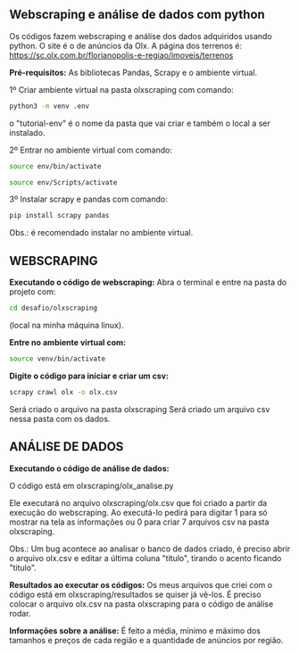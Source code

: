 ## Webscraping e análise de dados com python

Os códigos fazem webscraping e análise dos dados adquiridos usando python.
O site é o de anúncios da Olx. A página dos terrenos é: https://sc.olx.com.br/florianopolis-e-regiao/imoveis/terrenos

**Pré-requisitos:**
As bibliotecas
Pandas,
Scrapy e o ambiente virtual.
<p>1º Criar ambiente virtual na pasta olxscraping com comando:</p>

``` bash
python3 -m venv .env
```
o "tutorial-env" é o nome da pasta que vai criar e também o local a ser instalado.
<p>2º Entrar no ambiente virtual com comando:<p/>

``` bash windows
source env/bin/activate
```

``` bash linux
source env/Scripts/activate
```
  
3º Instalar scrapy e pandas com comando: 
``` bash
pip install scrapy pandas
```
Obs.: é recomendado instalar no ambiente virtual.

## **WEBSCRAPING**
<p align="center"></p>

**Executando o código de webscraping:**
Abra o terminal e entre na pasta do projeto com:
```bash
cd desafio/olxscraping
```
(local na minha máquina linux).

**Entre no ambiente virtual com:**
```bash
source venv/bin/activate
```

**Digite o código para iniciar e criar um csv:**
```bash
scrapy crawl olx -o olx.csv
```
Será criado o arquivo  na pasta olxscraping
Será criado um arquivo csv nessa pasta com os dados.

## **ANÁLISE DE DADOS**
<p align="center"></p>


**Executando o código de análise de dados:**
<p>O código está em olxscraping/olx_analise.py</p>
<p>Ele executará no arquivo 
olxscraping/olx.csv que foi criado a partir da execução do webscraping.
Ao executá-lo pedirá para digitar 1 para só mostrar na tela as informações ou 0 para criar 7 arquivos csv na pasta olxscraping.</p>
<p>
Obs.: Um bug acontece ao analisar o banco de dados criado, é preciso abrir o arquivo olx.csv e editar a última coluna "título", tirando o acento ficando "titulo".
</p>

**Resultados ao executar os códigos:**
Os meus arquivos que criei com o código está em olxscraping/resultados se quiser já vê-los. É preciso colocar o arquivo olx.csv na pasta olxscraping para o código de análise rodar.

**Informações sobre a análise:**
É feito a média, mínimo e máximo dos tamanhos e preços de cada região e a quantidade de anúncios por região.
